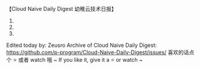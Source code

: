 【Cloud Naive Daily Digest 幼稚云技术日报】

1. 


2. 


3. 


Edited today by: Zeusro
Archive of Cloud Naive Daily Digest:
https://github.com/p-program/Cloud-Naive-Daily-Digest/issues/
喜欢的话点个 ⭐️ 或者 watch 哦 ~
If you like it, give it a ⭐️ or watch ~
